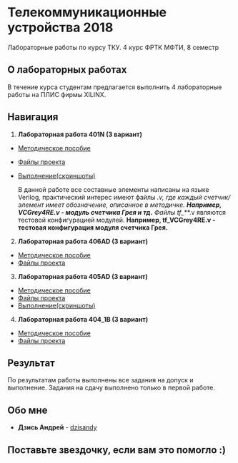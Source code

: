 # Телекоммуникационные устройства 2018
Лабораторные работы по курсу ТКУ. 
4 курс ФРТК МФТИ, 8 семестр

## О лабораторных работах
В течение курса студентам предлагается выполнить 4 лабораторные работы на ПЛИС фирмы XILINX.

## Навигация
1. **Лабораторная работа 401N (3 вариант)**
* [Методическое пособие](https://github.com/dzisandy/TCD/blob/master/Materials/PDF_Lab_TKU_2018/Lab401_170907.pdf) 
* [Файлы проекта](https://github.com/dzisandy/TCD/tree/master/Lab401N) 
* [Выполнение(скриншоты)](https://github.com/dzisandy/TCD/tree/master/Screenshots/401N%20)

    В данной работе все составные элементы написаны на языке Verilog, практический интерес имеют файлы *.v, где каждый счетчик/элемент имеет обозначение, описанное в методичке. **Например, VCGrey4RE.v - модуль счетчика Грея и тд.** Файлы tf_***.v являются тестовой конфигурацией модулей.  **Например, tf_VCGrey4RE.v - тестовая конфигурация модуля счетчика Грея.**

2. **Лабораторная работа 406AD (3 вариант)**
* [Методическое пособие](https://github.com/dzisandy/TCD/blob/master/Materials/PDF_Lab_TKU_2018/Lab406AD_180207.pdf) 
* [Файлы проекта](https://github.com/dzisandy/TCD/tree/master/Lab406AD) 

3. **Лабораторная работа 405AD (3 вариант)**
* [Методическое пособие](https://github.com/dzisandy/TCD/blob/master/Materials/PDF_Lab_TKU_2018/Lab405AD_180122.pdf) 
* [Файлы проекта](https://github.com/dzisandy/TCD/tree/master/Lab405AD) 
* [Выполнение(скриншоты)](https://github.com/dzisandy/TCD/tree/master/Screenshots/405AD)

4. **Лабораторная работа 404_1B (3 вариант)**
* [Методическое пособие](https://github.com/dzisandy/TCD/blob/master/Materials/PDF_Lab_TKU_2018/Lab404_1B_180207.pdf) 
* [Файлы проекта](https://github.com/dzisandy/TCD/tree/master/Screenshots/404_1B) 

## Результат
 По результатам работы выполнены все задания на допуск и выполнение. Задания на сдачу выполнено только в первой работе.


## Обо мне
* **Дзись Андрей** - [dzisandy](https://github.com/dzisandy)

## Поставьте звездочку, если вам это помогло :)

